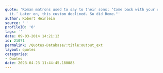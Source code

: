 ```yaml
---
quote: 'Roman matrons used to say to their sons: ‘Come back with your shield, or on
  it.’ Later on, this custom declined. So did Rome."'
author: Robert Heinlein
source: ' '
profileID: '0'
tags: ''
date: 09-03-2014 14:21:13
id: 21071
permalink: /Quotes-Database/:title:output_ext
layout: quotes
categories:
- Quotes
date: 2023-04-23 11:44:45.180083
---
```

